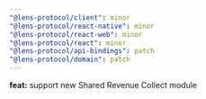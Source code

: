 ```yaml
---
"@lens-protocol/client": minor
"@lens-protocol/react-native": minor
"@lens-protocol/react-web": minor
"@lens-protocol/react": minor
"@lens-protocol/api-bindings": patch
"@lens-protocol/domain": patch
---
```


**feat:** support new Shared Revenue Collect module
